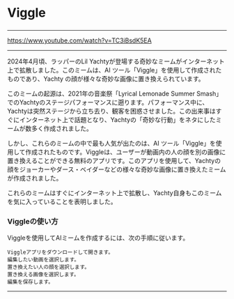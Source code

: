 ### 
# Viggle
### 


---

https://www.youtube.com/watch?v=TC3iBsdK5EA


---

2024年4月頃、ラッパーのLil Yachtyが登場する奇妙なミームがインターネット上で拡散しました。このミームは、AI ツール「Viggle」を使用して作成されたものであり、Yachty の顔が様々な奇妙な画像に置き換えられています。

このミームの起源は、2021年の音楽祭「Lyrical Lemonade Summer Smash」でのYachtyのステージパフォーマンスに遡ります。パフォーマンス中に、Yachtyは突然ステージから立ち去り、観客を困惑させました。この出来事はすぐにインターネット上で話題となり、Yachtyの「奇妙な行動」をネタにしたミームが数多く作成されました。

しかし、これらのミームの中で最も人気が出たのは、AI ツール「Viggle」を使用して作成されたものです。Viggleは、ユーザーが動画内の人の顔を別の画像に置き換えることができる無料のアプリです。このアプリを使用して、Yachtyの顔をジョーカーやダース・ベイダーなどの様々な奇妙な画像に置き換えたミームが作成されました。

これらのミームはすぐにインターネット上で拡散し、Yachty自身もこのミームを気に入っていることを表明しました。

### Viggleの使い方

Viggleを使用してAIミームを作成するには、次の手順に従います。
```
Viggleアプリをダウンロードして開きます。
編集したい動画を選択します。
置き換えたい人の顔を選択します。
置き換える画像を選択します。
編集を保存します。
```
---
